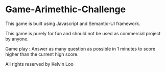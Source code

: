 # Game-Arimethic-Challenge
This game is built using Javascript and Semantic-UI framework.

This game is purely for fun and should not be used as commercial project by anyone.

Game play : Answer as many question as possible in 1 minutes to score higher than the current high score.

All rights reserved by Kelvin Loo
